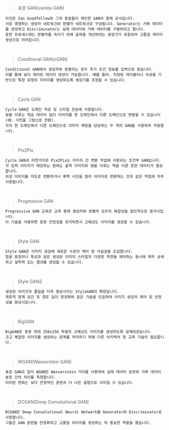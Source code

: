 > 표준 GAN(vanilla GAN)

```
이것은 Ian Goodfellow와 그의 동료들이 제안한 GAN의 원래 공식입니다.
서로 경쟁하는 생성자 네트워크와 판별자 네트워크로 구성됩니다. Generator는 가짜 데이터를 생성하고 Discriminator는 실제 데이터와 가짜 데이터를 구별하려고 합니다.
훈련 프로세스에는 판별자를 속이기 위해 출력을 개선하려는 생성기가 포함되어 고품질 데이터 생성으로 이어집니다.
```

<br>

> Conditional GAN(cGAN)

```
Conditional GAN에서 생성자와 판별자는 모두 추가 조건 정보를 입력으로 받습니다.
이를 통해 보다 제어된 데이터 생성이 가능합니다. 예를 들어, 지정된 레이블이나 속성을 기반으로 특정 유형의 이미지를 생성하도록 생성기를 조정할 수 있습니다.
```

<br>

> Cycle GAN 

```
​​Cycle GAN은 도메인 적응 및 스타일 전송에 사용됩니다.
쌍을 이루는 학습 데이터 없이 이미지를 한 도메인에서 다른 도메인으로 변환할 수 있습니다(예: 사진을 그림으로 전환).
각각 한 도메인에서 다른 도메인으로 이미지 매핑을 담당하는 두 개의 GAN을 사용하여 작동합니다.
```

<br>

> Pix2Pix

```
Cycle GAN과 마찬가지로 Pix2Pix는 이미지 간 변환 작업에 사용되는 조건부 GAN입니다.
각 입력 이미지가 해당하는 원하는 출력 이미지와 쌍을 이루는 짝을 이룬 훈련 데이터가 필요합니다.
위성 이미지를 지도로 변환하거나 흑백 사진을 컬러 이미지로 변환하는 것과 같은 작업에 자주 사용됩니다.
```

<br>

> Progressive GAN

```
Progressive GAN 교육은 교육 중에 생성자와 판별자 모두의 복잡성을 점진적으로 증가시킵니다.
이 기술을 사용하면 훈련 안정성을 유지하면서 고해상도 이미지를 생성할 수 있습니다.
```

<br>

> Style GAN

```
​​Style GAN은 이미지 생성에 새로운 수준의 제어 및 사실성을 도입합니다.
얼굴 표정이나 특성과 같은 생성된 이미지 스타일의 다양한 측면을 제어하는 ​​동시에 매우 상세하고 설득력 있는 결과를 생성할 수 있습니다.
```

<br>

> Style GAN2

```
생성된 이미지의 품질을 더욱 향상시키는 StyleGAN의 확장입니다.
계층적 잠재 공간 및 경로 길이 정규화와 같은 기술을 도입하여 이미지 생성의 제어 및 안정성을 향상시킵니다.
```

<br>

> BigGAN

```
​​BigGAN은 종종 최대 256x256 픽셀의 고해상도 이미지를 생성하도록 설계되었습니다.
크고 복잡한 이미지를 생성하는 문제를 처리하기 위해 다른 아키텍처 및 교육 기술이 필요합니다.
```

<br>

> WGAN(Wasserstein GAN)

```
표준 GAN과 달리 WGAN은 Wasserstein 거리를 사용하여 실제 데이터 분포와 가짜 데이터 분포 간의 차이를 측정합니다.
이러한 변화는 보다 안정적인 훈련과 더 나은 융합으로 이어질 수 있습니다.
```

<br>

> DCGAN(Deep Convolutional GAN)

```
DCGAN은 Deep Convolutional Neural Network를 Generator와 Discriminator로 사용합니다.
그들은 GAN 훈련을 안정화하고 고품질 이미지를 생성하는 데 중요한 역할을 했습니다.
```
